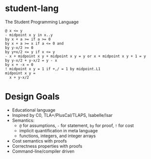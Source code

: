 # student-lang

The Student Programming Language

```
@ x <= y
- midpoint x y in x..y
by x + a >= if a >= 0
by x + a >= x if a <= 0 and
by y-x/2 >= 0
by y+x/2 <= y if x <= y
- x + midpoint x y + midpoint x y = y or x + midpoint x y + 1 = y
by y-x/2 + y-x/2 = y - x
by x + -x = 0
! midpoint x y = 1 if +,/ = 1 by midpoint.L1
midpoint x y =
  x + y-x/2
```

# Design Goals

- Educational language
- Inspired by C0, TLA+/PlusCal/TLAPS, Isabelle/Isar
- Semantics:
  - `@` for assumptions, `-` for statement, `by` for proof, `!` for cost
  - implicit quantification in meta language
  - functions, integers, and integer arrays
- Cost semantics with proofs
- Correctness properties with proofs
- Command-line/compiler driven
